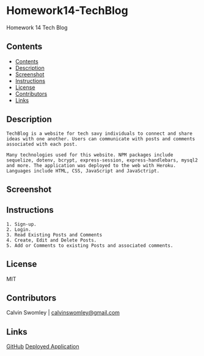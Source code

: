 # Homework14-TechBlog
Homework 14 Tech Blog
## Contents
- [Contents](#Contents)
- [Description](#Description)
- [Screenshot](#Screenshot)
- [Instructions](#Instructions)
- [License](License)
- [Contributors](#Contributors)
- [Links](#Links)

## Description
    TechBlog is a website for tech savy individuals to connect and share ideas with one another. Users can communicate with posts and comments associated with each post.

    Many technologies used for this website. NPM packages include sequelize, dotenv, bcrypt, express-session, express-handlebars, mysql2 and more. The application was deployed to the web with Heroku. Languages include HTML, CSS, JavaScript and JavaSctript.

## Screenshot

## Instructions
    1. Sign-up.
    2. Login.
    3. Read Existing Posts and Comments
    4. Create, Edit and Delete Posts.
    5. Add or Comments to existing Posts and associated comments.

## License
MIT

## Contributors
Calvin Swomley | calvinswomley@gmail.com

## Links
[GitHub]()
[Deployed Application]()